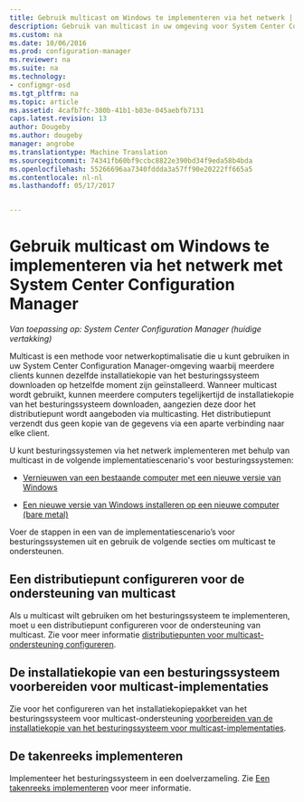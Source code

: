 ```yaml
---
title: Gebruik multicast om Windows te implementeren via het netwerk | Microsoft-documenten
description: Gebruik van multicast in uw omgeving voor System Center Configuration Manager zodat meerdere computers tegelijkertijd de installatiekopie van het besturingssysteem kunnen downloaden.
ms.custom: na
ms.date: 10/06/2016
ms.prod: configuration-manager
ms.reviewer: na
ms.suite: na
ms.technology:
- configmgr-osd
ms.tgt_pltfrm: na
ms.topic: article
ms.assetid: 4cafb7fc-380b-41b1-b83e-045aebfb7131
caps.latest.revision: 13
author: Dougeby
ms.author: dougeby
manager: angrobe
ms.translationtype: Machine Translation
ms.sourcegitcommit: 74341fb60bf9ccbc8822e390bd34f9eda58b4bda
ms.openlocfilehash: 55266696aa7340fddda3a57ff90e20222ff665a5
ms.contentlocale: nl-nl
ms.lasthandoff: 05/17/2017


---
```

# <a name="use-multicast-to-deploy-windows-over-the-network-with-system-center-configuration-manager"></a>Gebruik multicast om Windows te implementeren via het netwerk met System Center Configuration Manager

*Van toepassing op: System Center Configuration Manager (huidige vertakking)*

Multicast is een methode voor netwerkoptimalisatie die u kunt gebruiken in uw System Center Configuration Manager-omgeving waarbij meerdere clients kunnen dezelfde installatiekopie van het besturingssysteem downloaden op hetzelfde moment zijn geïnstalleerd. Wanneer multicast wordt gebruikt, kunnen meerdere computers tegelijkertijd de installatiekopie van het besturingssysteem downloaden, aangezien deze door het distributiepunt wordt aangeboden via multicasting. Het distributiepunt verzendt dus geen kopie van de gegevens via een aparte verbinding naar elke client.  

 U kunt besturingssystemen via het netwerk implementeren met behulp van multicast in de volgende implementatiescenario's voor besturingssystemen:  

-   [Vernieuwen van een bestaande computer met een nieuwe versie van Windows](refresh-an-existing-computer-with-a-new-version-of-windows.md)  

-   [Een nieuwe versie van Windows installeren op een nieuwe computer (bare metal)](install-new-windows-version-new-computer-bare-metal.md)  

 Voer de stappen in een van de implementatiescenario’s voor besturingssystemen uit en gebruik de volgende secties om multicast te ondersteunen.  

##  <a name="BKMK_Configure"></a> Een distributiepunt configureren voor de ondersteuning van multicast  
 Als u multicast wilt gebruiken om het besturingssysteem te implementeren, moet u een distributiepunt configureren voor de ondersteuning van multicast. Zie voor meer informatie [distributiepunten voor multicast-ondersteuning configureren](../get-started/prepare-site-system-roles-for-operating-system-deployments.md#BKMK_DPMulticast).  

## <a name="prepare-an-operating-system-image-for-multicast-deployments"></a>De installatiekopie van een besturingssysteem voorbereiden voor multicast-implementaties  
 Zie voor het configureren van het installatiekopiepakket van het besturingssysteem voor multicast-ondersteuning [voorbereiden van de installatiekopie van het besturingssysteem voor multicast-implementaties](../get-started/manage-operating-system-images.md#BKMK_OSImageMulticast).  

##  <a name="BKMK_Deploy"></a> De takenreeks implementeren  
 Implementeer het besturingssysteem in een doelverzameling. Zie [Een takenreeks implementeren](manage-task-sequences-to-automate-tasks.md#BKMK_DeployTS) voor meer informatie.  

